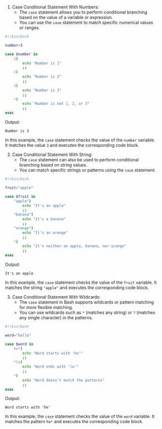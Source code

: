 
1. Case Conditional Statement With Numbers:
   - The `case` statement allows you to perform conditional branching based on the value of a variable or expression.
   - You can use the `case` statement to match specific numerical values or ranges.

```bash
#!/bin/bash

number=3

case $number in
    1)
        echo "Number is 1"
        ;;
    2)
        echo "Number is 2"
        ;;
    3)
        echo "Number is 3"
        ;;
    *)
        echo "Number is not 1, 2, or 3"
        ;;
esac
```

Output:

```
Number is 3
```

In this example, the `case` statement checks the value of the `number` variable. It matches the value `3` and executes the corresponding code block.

2. Case Conditional Statement With String:
   - The `case` statement can also be used to perform conditional branching based on string values.
   - You can match specific strings or patterns using the `case` statement.

```bash
#!/bin/bash

fruit="apple"

case $fruit in
    "apple")
        echo "It's an apple"
        ;;
    "banana")
        echo "It's a banana"
        ;;
    "orange")
        echo "It's an orange"
        ;;
    *)
        echo "It's neither an apple, banana, nor orange"
        ;;
esac
```

Output:

```
It's an apple
```

In this example, the `case` statement checks the value of the `fruit` variable. It matches the string `"apple"` and executes the corresponding code block.

3. Case Conditional Statement With Wildcards:
   - The `case` statement in Bash supports wildcards or pattern matching for more flexible matching.
   - You can use wildcards such as `*` (matches any string) or `?` (matches any single character) in the patterns.

```bash
#!/bin/bash

word="hello"

case $word in
    he*)
        echo "Word starts with 'he'"
        ;;
    *lo)
        echo "Word ends with 'lo'"
        ;;
    *)
        echo "Word doesn't match the patterns"
        ;;
esac
```

Output:

```
Word starts with 'he'
```

In this example, the `case` statement checks the value of the `word` variable. It matches the pattern `he*` and executes the corresponding code block.

